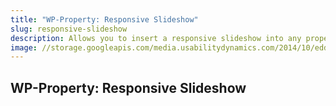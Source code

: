 ```yaml
---
title: "WP-Property: Responsive Slideshow"
slug: responsive-slideshow
description: Allows you to insert a responsive slideshow into any property page with lightbox option
image: //storage.googleapis.com/media.usabilitydynamics.com/2014/10/edd3396b-wpproperty-extension-slideshow-icon-300x300.png
---
```


## WP-Property: Responsive Slideshow